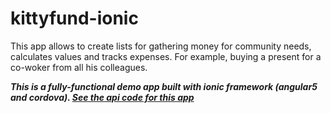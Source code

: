 # kittyfund-ionic

This app allows to create lists for gathering money for community needs, calculates values and tracks expenses.
For example, buying a present for a co-woker from all his colleagues.

***This is a fully-functional demo app built with ionic framework (angular5 and cordova). [See the api code for this app][1]***

[1]: https://github.com/sr9yar/kittyfund-api
